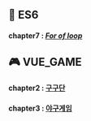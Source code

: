 ## 🎯 ES6
#### chapter7 : [*For of loop*](https://github.com/gay0ung/JS_study/blob/master/ES6/theory/07.FOR%20OF%20LOOP.md)

## 🎮 VUE_GAME 
#### chapter2 : [구구단](https://github.com/gay0ung/vue_study/blob/master/%EC%9B%B9%EA%B2%8C%EC%9E%84%20%EB%A7%8C%EB%93%A4%EA%B8%B0/2.%EA%B5%AC%EA%B5%AC%EB%8B%A8/index.html)

#### chapter3 : [야구게임](https://github.com/gay0ung/vue_study/tree/master/%EC%9B%B9%EA%B2%8C%EC%9E%84%20%EB%A7%8C%EB%93%A4%EA%B8%B0/3.%EC%88%AB%EC%9E%90%EC%95%BC%EA%B5%AC/number-baseball)


